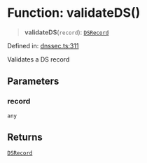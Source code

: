 # Function: validateDS()

> **validateDS**(`record`): [`DSRecord`](../interfaces/DSRecord.md)

Defined in: [dnssec.ts:311](https://github.com/Nick2bad4u/dnsValidator/blob/main/src/dnssec.ts#L311)

Validates a DS record

## Parameters

### record

`any`

## Returns

[`DSRecord`](../interfaces/DSRecord.md)
